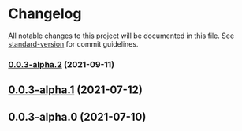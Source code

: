 # Changelog

All notable changes to this project will be documented in this file. See [standard-version](https://github.com/conventional-changelog/standard-version) for commit guidelines.

### [0.0.3-alpha.2](https://github.com/Ronb/node-red-contrib-hydrawise/compare/v0.0.3-alpha.1...v0.0.3-alpha.2) (2021-09-11)

## [0.0.3-alpha.1](https://github.com/Ronb/node-red-contrib-hydrawise/compare/v0.0.3-alpha.0...v0.0.3-alpha.1) (2021-07-12)



## 0.0.3-alpha.0 (2021-07-10)
